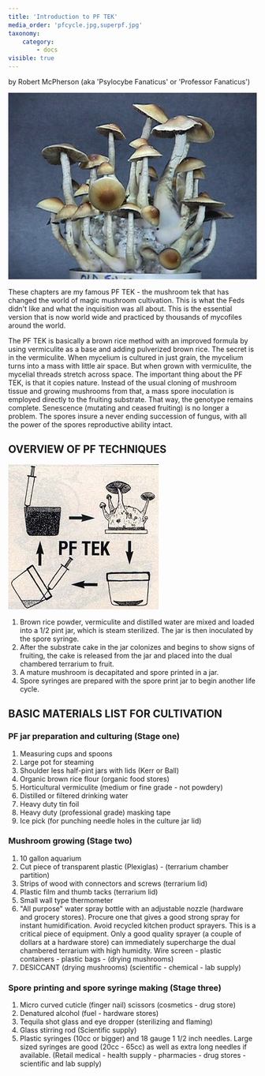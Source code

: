 ```yaml
---
title: 'Introduction to PF TEK'
media_order: 'pfcycle.jpg,superpf.jpg'
taxonomy:
    category:
        - docs
visible: true
---
```


by Robert McPherson (aka 'Psylocybe Fanaticus' or 'Professor Fanaticus')

![](superpf.jpg)

These chapters are my famous PF TEK - the mushroom tek that has changed the world of magic mushroom cultivation. This is what the Feds didn't like and what the inquisition was all about. This is the essential version that is now world wide and practiced by thousands of mycofiles around the world.

The PF TEK is basically a brown rice method with an improved formula by using vermiculite as a base and adding pulverized brown rice. The secret is in the vermiculite. When mycelium is cultured in just grain, the mycelium turns into a mass with little air space. But when grown with vermiculite, the mycelial threads stretch across space. The important thing about the PF TEK, is that it copies nature. Instead of the usual cloning of mushroom tissue and growing mushrooms from that, a mass spore inoculation is employed directly to the fruiting substrate. That way, the genotype remains complete. Senescence (mutating and ceased fruiting) is no longer a problem. The spores insure a never ending succession of fungus, with all the power of the spores reproductive ability intact.

## OVERVIEW OF PF TECHNIQUES

![](pfcycle.jpg)

1. Brown rice powder, vermiculite and distilled water are mixed and loaded into a 1/2 pint jar, which is steam sterilized. The jar is then inoculated by the spore syringe.
2. After the substrate cake in the jar colonizes and begins to show signs of fruiting, the cake is released from the jar and placed into the dual chambered terrarium to fruit.
3. A mature mushroom is decapitated and spore printed in a jar.
4. Spore syringes are prepared with the spore print jar to begin another life cycle.

## BASIC MATERIALS LIST FOR CULTIVATION

### PF jar preparation and culturing (Stage one) 

1. Measuring cups and spoons
2. Large pot for steaming
3. Shoulder less half-pint jars with lids (Kerr or Ball)
4. Organic brown rice flour (organic food stores)
5. Horticultural vermiculite (medium or fine grade - not powdery)
6. Distilled or filtered drinking water
7. Heavy duty tin foil
8. Heavy duty (professional grade) masking tape
9. Ice pick (for punching needle holes in the culture jar lid)

### Mushroom growing (Stage two) 

1. 10 gallon aquarium
2. Cut piece of transparent plastic (Plexiglas) - (terrarium chamber partition)
3. Strips of wood with connectors and screws (terrarium lid)
4. Plastic film and thumb tacks (terrarium lid)
5. Small wall type thermometer
6. "All purpose" water spray bottle with an adjustable nozzle (hardware and grocery stores). Procure one that gives a good strong spray for instant humidification. Avoid recycled kitchen product sprayers. This is a critical piece of equipment. Only a good quality sprayer (a couple of dollars at a hardware store) can immediately supercharge the dual chambered terrarium with high humidity. Wire screen - plastic containers - plastic bags - (drying mushrooms)
7. DESICCANT (drying mushrooms) (scientific - chemical - lab supply)

### Spore printing and spore syringe making (Stage three)

1. Micro curved cuticle (finger nail) scissors (cosmetics - drug store)
2. Denatured alcohol (fuel - hardware stores)
3. Tequila shot glass and eye dropper (sterilizing and flaming)
4. Glass stirring rod (Scientific supply)
5. Plastic syringes (10cc or bigger) and 18 gauge 1 1/2 inch needles. Large sized syringes are good (20cc - 65cc) as well as extra long needles if available. (Retail medical - health supply - pharmacies - drug stores - scientific and lab supply)

